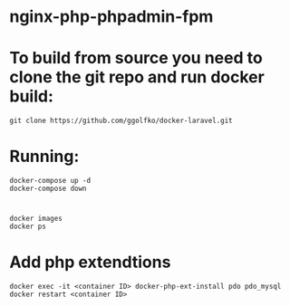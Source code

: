 # nginx-php-phpadmin-fpm

# To build from source you need to clone the git repo and run docker build:

	git clone https://github.com/ggolfko/docker-laravel.git

# Running:
	docker-compose up -d
	docker-compose down
# ########
	docker images
	docker ps

# Add php extendtions
	docker exec -it <container ID> docker-php-ext-install pdo pdo_mysql
	docker restart <container ID>
		
	
